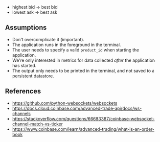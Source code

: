 
- highest bid -> best bid 
- lowest ask -> best ask

## Assumptions
- Don't overcomplicate it (important).
- The application runs in the foreground in the terminal.
- The user needs to specify a valid `product_id` when starting the application.
- We're only interested in metrics for data collected *after* the application has started. 
- The output only needs to be printed in the terminal, and not saved to a persistent datastore.

## References
- https://github.com/python-websockets/websockets
- https://docs.cloud.coinbase.com/advanced-trade-api/docs/ws-channels
- https://stackoverflow.com/questions/66683387/coinbase-websocket-channel-match-vs-ticker
- https://www.coinbase.com/learn/advanced-trading/what-is-an-order-book